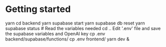 # Getting started
yarn
cd backend
yarn supabase start
yarn supabase db reset
yarn supabase status # Read the variables needed
cd ..
 Edit '.env' file and save the supabase variables and OpenAI key
cp .env backend/supabase/functions/
cp .env frontend/
yarn dev &


